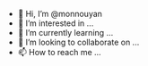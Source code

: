 - 👋 Hi, I’m @monnouyan
- 👀 I’m interested in ...
- 🌱 I’m currently learning ...
- 💞️ I’m looking to collaborate on ...
- 📫 How to reach me ...

<!---
monnouyan/monnouyan is a ✨ special ✨ repository because its `README.md` (this file) appears on your GitHub profile.
You can click the Preview link to take a look at your changes.
--->
